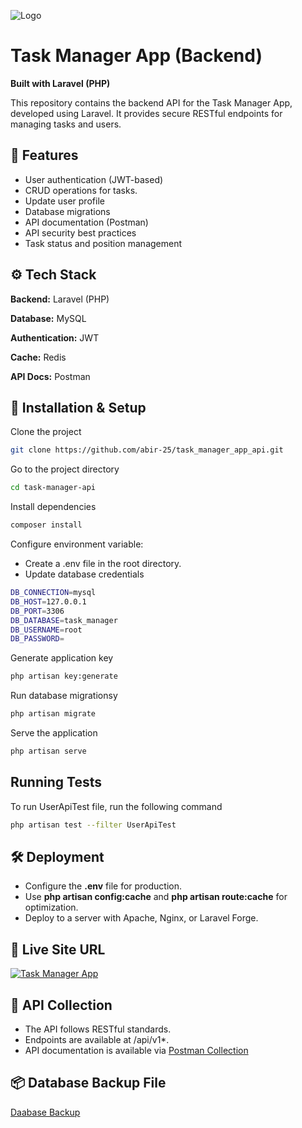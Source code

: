 
![Logo](https://api-task.agameeit.com/images/logo_xs.png)


# Task Manager App (Backend)

**Built with Laravel (PHP)**

This repository contains the backend API for the Task Manager App, developed using Laravel. It provides secure RESTful endpoints for managing tasks and users.


## 🚀 Features

- User authentication (JWT-based)
- CRUD operations for tasks.
- Update user profile
- Database migrations
- API documentation (Postman)
- API security best practices
- Task status and position management


## ⚙️ Tech Stack

**Backend:** Laravel (PHP)

**Database:** MySQL

**Authentication:** JWT

**Cache:** Redis

**API Docs:** Postman


## 🔧 Installation & Setup

Clone the project

```bash
git clone https://github.com/abir-25/task_manager_app_api.git
```

Go to the project directory

```bash
cd task-manager-api
```

Install dependencies

```bash
composer install
```

Configure environment variable:
- Create a .env file in the root directory.
- Update database credentials
```bash
DB_CONNECTION=mysql
DB_HOST=127.0.0.1
DB_PORT=3306
DB_DATABASE=task_manager
DB_USERNAME=root
DB_PASSWORD=

```

Generate application key

```bash
php artisan key:generate
```

Run database migrationsy

```bash
php artisan migrate
```

Serve the application

```bash
php artisan serve
```
## Running Tests

To run UserApiTest file, run the following command

```bash
php artisan test --filter UserApiTest
```


## 🛠️ Deployment

- Configure the **.env** file for production.
- Use **php artisan config:cache** and **php artisan route:cache** for optimization.
- Deploy to a server with Apache, Nginx, or Laravel Forge.

## 🔗 Live Site URL
[![Task Manager App](https://api-task.agameeit.com/images/logo_xs.png)](https://api-task.agameeit.com/)



## 📄 API Collection
- The API follows RESTful standards.
- Endpoints are available at /api/v1*.
- API documentation is available via [Postman Collection](https://drive.google.com/file/d/1bdM52wQ5GWZV20598jpPa1U9MOoU1MSu/view?usp=sharing)



## 📦 Database Backup File
[Daabase Backup](https://drive.google.com/file/d/1uhy6l8RIThTNik2svzoCh2Ff1JV4ih78/view?usp=sharing)

